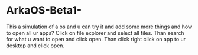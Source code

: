 # ArkaOS-Beta1-
This a simulation of a os and u can try it and add some more things and how to open all ur apps? Click on file explorer and select all files. Than search for what u want to open and click open. Than click right click on app to ur desktop and click open. 
